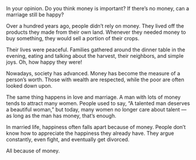 
In your opinion. Do you think money is important? If there’s no money, can a marriage still be happy?

Over a hundred years ago, people didn’t rely on money. They lived off the products they made from their own land. Whenever they needed money to buy something, they would sell a portion of their crops.

Their lives were peaceful. Families gathered around the dinner table in the evening, eating and talking about the harvest, their neighbors, and simple joys. Oh, how happy they were!

Nowadays, society has advanced. Money has become the measure of a person’s worth. Those with wealth are respected, while the poor are often looked down upon.

The same thing happens in love and marriage. A man with lots of money tends to attract many women. People used to say, “A talented man deserves a beautiful woman,” but today, many women no longer care about talent — as long as the man has money, that’s enough.

In married life, happiness often falls apart because of money. People don’t know how to appreciate the happiness they already have. They argue constantly, even fight, and eventually get divorced.

All because of money.